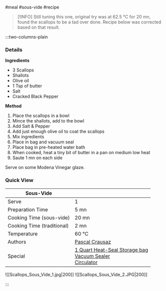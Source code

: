#meal #sous-vide #recipe

> [!INFO]
> Still tuning this one, original try was at 62.5 °C for 20 mn, found the scallops to be a tad over done. Recipe below was corrected based on that result.

:::two-columns-plain

### Details
**Ingredients**

- 3 Scallops
- Shallots
- Olive oil
- 1 Tsp of butter
- Salt
- Cracked Black Pepper


**Method**

1. Place the scallops in a bowl
2. Mince the shallots, add to the bowl
3. Add Salt & Pepper
4. Add just enough olive oil to coat the scallops
5. Mix ingredients
6. Place in bag and vacuum seal
7. Place bag in pre-heated water bath
8. When cooked, heat a tiny bit of butter in a pan on medium low heat
9. Saute 1 mn on each side

Serve on some Modena Vinegar glaze.





### Quick View
| Sous-Vide                  |                                                |
| -------------------------- | ---------------------------------------------- |
| Serve                      | 1                                              |
| Preparation Time           | 5 mn                                           |
| Cooking Time (sous-vide)   | 20 mn                                          |
| Cooking Time (traditional) | 2 mn                                           |
| Temperature                | 60 °C                                          |
| Authors                    | [Pascal Crausaz](mailto:pascal@askpascal.com)  |
| Special                    | [1 Quart Heat-Seal Storage bag](http://www.amazon.com/gp/product/B001T6LT0O/ref=oh_details_o02_s00_i00?ie=UTF8&psc=1)  <br>[Vacuum Sealer](http://www.amazon.com/gp/product/B0044XDA3S/ref=oh_details_o02_s00_i02?ie=UTF8&psc=1)  <br>[Circulator](https://www.cuisinetechnology.com/sousvide-professional-comparison.php) |

![[Scallops_Sous_Vide_1.jpg|200]]
![[Scallops_Sous_Vide_2.JPG|200]]

:::

